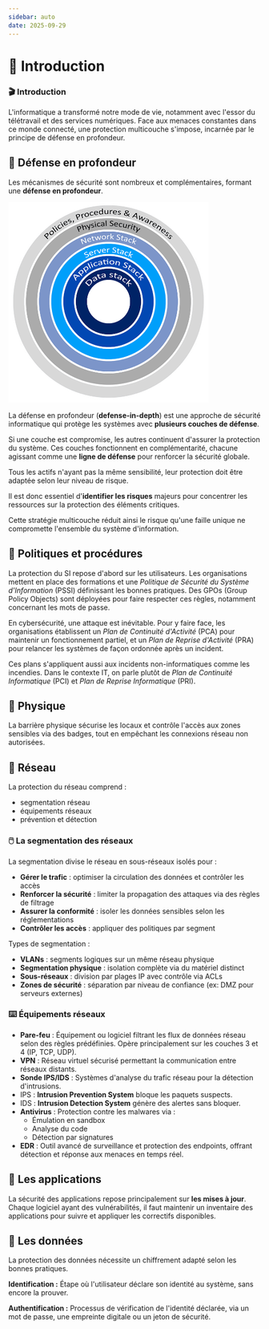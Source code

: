 ```yaml
---
sidebar: auto
date: 2025-09-29
---
```


# 🔎 Introduction
<ESDInfo />

### **🎬 Introduction**

L'informatique a transformé notre mode de vie, notamment avec l'essor du télétravail et des services numériques. Face aux menaces constantes dans ce monde connecté, une protection multicouche s'impose, incarnée par le principe de défense en profondeur.

## **🏰 Défense en profondeur**

Les mécanismes de sécurité sont nombreux et complémentaires, formant une **défense en profondeur**.

<img src="./img/layered-defense.png" width="400" height="400">

La défense en profondeur (**defense-in-depth**) est une approche de sécurité informatique qui protège les systèmes avec **plusieurs couches de défense**.

Si une couche est compromise, les autres continuent d'assurer la protection du système. Ces couches fonctionnent en complémentarité, chacune agissant comme une **ligne de défense** pour renforcer la sécurité globale.

Tous les actifs n'ayant pas la même sensibilité, leur protection doit être adaptée selon leur niveau de risque.

Il est donc essentiel d'**identifier les risques** majeurs pour concentrer les ressources sur la protection des éléments critiques.

Cette stratégie multicouche réduit ainsi le risque qu'une faille unique ne compromette l'ensemble du système d'information.

## **📗 Politiques et procédures**

La protection du SI repose d'abord sur les utilisateurs. Les organisations mettent en place des formations et une *Politique de Sécurité du Système d'Information* (PSSI) définissant les bonnes pratiques. Des GPOs (Group Policy Objects) sont déployées pour faire respecter ces règles, notamment concernant les mots de passe.

En cybersécurité, une attaque est inévitable. Pour y faire face, les organisations établissent un *Plan de Continuité d'Activité* (PCA) pour maintenir un fonctionnement partiel, et un *Plan de Reprise d'Activité* (PRA) pour relancer les systèmes de façon ordonnée après un incident.

Ces plans s'appliquent aussi aux incidents non-informatiques comme les incendies. Dans le contexte IT, on parle plutôt de *Plan de Continuité Informatique* (PCI) et *Plan de Reprise Informatique* (PRI).

## **💪 Physique**

La barrière physique sécurise les locaux et contrôle l'accès aux zones sensibles via des badges, tout en empêchant les connexions réseau non autorisées.

## **🛜 Réseau**

La protection du réseau comprend :

- segmentation réseau
- équipements réseaux
- prévention et détection

### **🖱️ La segmentation des réseaux**

La segmentation divise le réseau en sous-réseaux isolés pour :

- **Gérer le trafic** : optimiser la circulation des données et contrôler les accès
- **Renforcer la sécurité** : limiter la propagation des attaques via des règles de filtrage
- **Assurer la conformité** : isoler les données sensibles selon les réglementations
- **Contrôler les accès** : appliquer des politiques par segment

Types de segmentation :

- **VLANs** : segments logiques sur un même réseau physique
- **Segmentation physique** : isolation complète via du matériel distinct
- **Sous-réseaux** : division par plages IP avec contrôle via ACLs
- **Zones de sécurité** : séparation par niveau de confiance (ex: DMZ pour serveurs externes)

### **⌨️ Équipements réseaux**

- **Pare-feu** : Équipement ou logiciel filtrant les flux de données réseau selon des règles prédéfinies. Opère principalement sur les couches 3 et 4 (IP, TCP, UDP).
- **VPN** : Réseau virtuel sécurisé permettant la communication entre réseaux distants.
- **Sonde IPS/IDS** : Systèmes d'analyse du trafic réseau pour la détection d'intrusions.
- IPS : **Intrusion Prevention System** bloque les paquets suspects.
- IDS : **Intrusion Detection System** génère des alertes sans bloquer.
- **Antivirus** : Protection contre les malwares via :
    - Émulation en sandbox
    - Analyse du code
    - Détection par signatures
- **EDR** : Outil avancé de surveillance et protection des endpoints, offrant détection et réponse aux menaces en temps réel.

## **📀 Les applications**

La sécurité des applications repose principalement sur **les mises à jour**. Chaque logiciel ayant des vulnérabilités, il faut maintenir un inventaire des applications pour suivre et appliquer les correctifs disponibles.

## **💾 Les données**

La protection des données nécessite un chiffrement adapté selon les bonnes pratiques.

**Identification :** Étape où l'utilisateur déclare son identité au système, sans encore la prouver.

**Authentification :** Processus de vérification de l'identité déclarée, via un mot de passe, une empreinte digitale ou un jeton de sécurité.